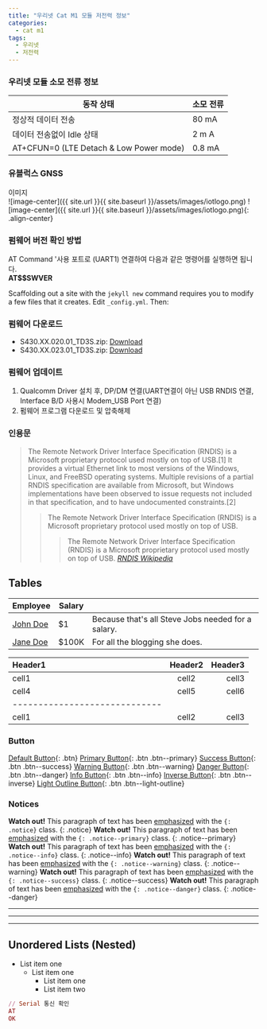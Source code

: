 ```yaml
---
title: "우리넷 Cat M1 모듈 저전력 정보"
categories:
  - cat m1
tags:
  - 우리넷 
  - 저전력
---
```



### 우리넷 모듈 소모 전류 정보 

| 동작 상태                                | 소모 전류 |
| -----                                    | -------- |
| 정상적 데이터 전송                        | 80 mA    |
| 데이터 전송없이 Idle 상태                 | 2 m A    |
| AT+CFUN=0 (LTE Detach & Low Power mode)  | 0.8 mA   |




### 유블럭스 GNSS

이미지   
![image-center]({{ site.url }}{{ site.baseurl }}/assets/images/iotlogo.png)
![image-center]({{ site.url }}{{ site.baseurl }}/assets/images/iotlogo.png){: .align-center}

### 펌웨어 버전 확인 방법
AT Command '사용 포트로 (UART1) 연결하여 다음과 같은 명령어를 실행하면 됩니다.   
**AT$$SWVER**

Scaffolding out a site with the `jekyll new` command requires you to modify a few files that it creates.
Edit `_config.yml`. Then:



### 펌웨어 다운로드
* S430.XX.020.01_TD3S.zip: [Download](https://www.dropbox.com/s/ge63n741i3gvjkc/S430XX.020.01_TD3S.zip?dl=0, "020 Download")
* S430.XX.023.01_TD3S.zip: [Download](https://www.dropbox.com/s/30q0nd04jqup95x/S430XX.023.01_TD3S.zip?dl=0, "023 Downloda")

### 펌웨어 업데이트
1. Qualcomm Driver 설치 후, DP/DM 연결(UART연결이 아닌 USB RNDIS 연결, Interface B/D 사용시 Modem_USB Port 연결)
2. 펌웨어 프로그램 다운로드 및 압축해제

### 인용문

>The Remote Network Driver Interface Specification (RNDIS) is a Microsoft proprietary protocol used mostly on top of USB.[1] It provides a virtual Ethernet link to most versions of the Windows, Linux, and FreeBSD operating systems. Multiple revisions of a partial RNDIS specification are available from Microsoft, but Windows implementations have been observed to issue requests not included in that specification, and to have undocumented constraints.[2]   
>>The Remote Network Driver Interface Specification (RNDIS) is a Microsoft proprietary protocol used mostly on top of USB.
>>>The Remote Network Driver Interface Specification (RNDIS) is a Microsoft proprietary protocol used mostly on top of USB.
> <cite><a href="https://en.wikipedia.org/wiki/RNDIS">RNDIS Wikipedia</a></cite>   

## Tables

| Employee         | Salary |                                                              |
| --------         | ------ | ------------------------------------------------------------ |
| [John Doe](#)    | $1     | Because that's all Steve Jobs needed for a salary.           |
| [Jane Doe](#)    | $100K  | For all the blogging she does.                               |

| Header1 | Header2 | Header3 |
|:--------|:-------:|--------:|
| cell1   | cell2   | cell3   |
| cell4   | cell5   | cell6   |
|-----------------------------|
| cell1   | cell2   | cell3   |

### Button
[Default Button](#){: .btn}
[Primary Button](#){: .btn .btn--primary}
[Success Button](#){: .btn .btn--success}
[Warning Button](#){: .btn .btn--warning}
[Danger Button](#){: .btn .btn--danger}
[Info Button](#){: .btn .btn--info}
[Inverse Button](#){: .btn .btn--inverse}
[Light Outline Button](#){: .btn .btn--light-outline}

### Notices

**Watch out!** This paragraph of text has been [emphasized](#button) with the `{: .notice}` class.
{: .notice}
**Watch out!** This paragraph of text has been [emphasized](#tables) with the `{: .notice--primary}` class.
{: .notice--primary}
**Watch out!** This paragraph of text has been [emphasized](#) with the `{: .notice--info}` class.
{: .notice--info}
**Watch out!** This paragraph of text has been [emphasized](#) with the `{: .notice--warning}` class.
{: .notice--warning}
**Watch out!** This paragraph of text has been [emphasized](#) with the `{: .notice--success}` class.
{: .notice--success}
**Watch out!** This paragraph of text has been [emphasized](#) with the `{: .notice--danger}` class.
{: .notice--danger}

--- 
--- 
--- 

## Unordered Lists (Nested)

  * List item one 
      * List item one 
          * List item one
          * List item two


``` ruby
// Serial 통신 확인
AT
OK
```